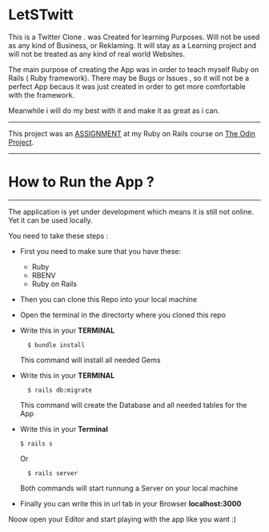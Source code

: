 # LetSTwitt

This is a Twitter Clone . was Created for learning Purposes.
Will not be used as any kind of Business, or Reklaming.
It will stay as a Learning project and will not be treated as any kind of real world Websites.

The main purpose of creating the App was in order to teach myself Ruby on Rails ( Ruby framework).
There may be Bugs or Issues , so it will not be a perfect App becaus it was just created in order to get more comfortable with the framework.

Meanwhile i will do my best with it and make it as great as i can.

---

This project was an [ASSIGNMENT](https://www.theodinproject.com/lessons/authentication) at my Ruby on Rails course on [The Odin Project](https://www.theodinproject.com/dashboard).

---

# How to Run the App ? 

--------------------------
The application is yet under development which means it is still not online. 
Yet it can be used locally. 

You need to take these steps : 

* First you need to make sure that you have these:
  * Ruby
  * RBENV
  * Ruby on Rails
* Then you can clone this Repo into your local machine
* Open the terminal in the directorty where you cloned this repo
* Write this in your **TERMINAL**
  ```
    $ bundle install
  ```
  This command will install all needed Gems 
* Write this in your **TERMINAL**
  ```
    $ rails db:migrate
  ```
  This command will create the Database and all needed tables for the App
* Write this in your **Terminal**
  ```
  $ rails s
  ```
  Or

  ```
    $ rails server
  ```
  Both commands will start runnung a Server on your local machine 
* Finally you can write this in url tab in your Browser
  **localhost:3000**

Noow open your Editor and start playing with the app like you want :)